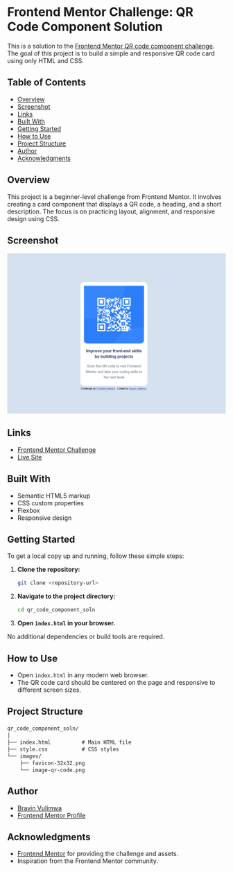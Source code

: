 # Frontend Mentor Challenge: QR Code Component Solution

This is a solution to the [Frontend Mentor QR code component challenge](https://www.frontendmentor.io/challenges/qr-code-component-iux_sIO_H). The goal of this project is to build a simple and responsive QR code card using only HTML and CSS.

## Table of Contents
- [Overview](#overview)
- [Screenshot](#screenshot)
- [Links](#links)
- [Built With](#built-with)
- [Getting Started](#getting-started)
- [How to Use](#how-to-use)
- [Project Structure](#project-structure)
- [Author](#author)
- [Acknowledgments](#acknowledgments)

## Overview
This project is a beginner-level challenge from Frontend Mentor. It involves creating a card component that displays a QR code, a heading, and a short description. The focus is on practicing layout, alignment, and responsive design using CSS.

## Screenshot
![QR Code Component Screenshot](./images/image-qr-code-soln.png)

## Links
- [Frontend Mentor Challenge](https://www.frontendmentor.io/challenges/qr-code-component-iux_sIO_H)
- [Live Site](#) <!-- Add your live site URL here if deployed -->

## Built With
- Semantic HTML5 markup
- CSS custom properties
- Flexbox
- Responsive design

## Getting Started
To get a local copy up and running, follow these simple steps:

1. **Clone the repository:**
   ```sh
   git clone <repository-url>
   ```
2. **Navigate to the project directory:**
   ```sh
   cd qr_code_component_soln
   ```
3. **Open `index.html` in your browser.**

No additional dependencies or build tools are required.

## How to Use
- Open `index.html` in any modern web browser.
- The QR code card should be centered on the page and responsive to different screen sizes.

## Project Structure
```
qr_code_component_soln/
│
├── index.html          # Main HTML file
├── style.css           # CSS styles
└── images/
    ├── favicon-32x32.png
    └── image-qr-code.png

```

## Author
- [Bravin Vulimwa](https://github.com/vulimwa)
- [Frontend Mentor Profile](https://www.frontendmentor.io/profile/your-username)

## Acknowledgments
- [Frontend Mentor](https://www.frontendmentor.io/) for providing the challenge and assets.
- Inspiration from the Frontend Mentor community.

